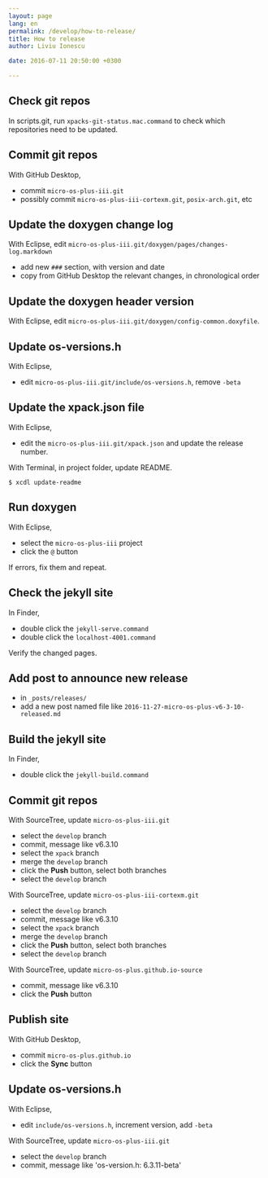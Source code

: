 ```yaml
---
layout: page
lang: en
permalink: /develop/how-to-release/
title: How to release
author: Liviu Ionescu

date: 2016-07-11 20:50:00 +0300

---
```


## Check git repos

In scripts.git, run `xpacks-git-status.mac.command` to check which repositories need to be updated.

## Commit git repos

With GitHub Desktop,

* commit `micro-os-plus-iii.git`
* possibly commit `micro-os-plus-iii-cortexm.git`, `posix-arch.git`, etc

## Update the doxygen change log

With Eclipse, edit `micro-os-plus-iii.git/doxygen/pages/changes-log.markdown`

* add new `###` section, with version and date
* copy from GitHub Desktop the relevant changes, in chronological order

## Update the doxygen header version

With Eclipse, edit `micro-os-plus-iii.git/doxygen/config-common.doxyfile`.

## Update os-versions.h

With Eclipse,

* edit `micro-os-plus-iii.git/include/os-versions.h`, remove `-beta`

## Update the xpack.json file

With Eclipse,

- edit the `micro-os-plus-iii.git/xpack.json` and update the release number.

With Terminal, in project folder, update README.

```
$ xcdl update-readme
```

## Run doxygen

With Eclipse,

* select the `micro-os-plus-iii` project
* click the `@` button

If errors, fix them and repeat.

## Check the jekyll site

In Finder,

* double click the `jekyll-serve.command`
* double click the `localhost-4001.command`

Verify the changed pages.

## Add post to announce new release

* in `_posts/releases/`
* add a new post named file like `2016-11-27-micro-os-plus-v6-3-10-released.md`

## Build the jekyll site

In Finder,

* double click the `jekyll-build.command`

## Commit git repos

With SourceTree, update `micro-os-plus-iii.git`

* select the `develop` branch
* commit, message like v6.3.10
* select the `xpack` branch
* merge the `develop` branch
* click the **Push** button, select both branches
* select the `develop` branch

With SourceTree, update `micro-os-plus-iii-cortexm.git`

* select the `develop` branch
* commit, message like v6.3.10
* select the `xpack` branch
* merge the `develop` branch
* click the **Push** button, select both branches
* select the `develop` branch

With SourceTree, update `micro-os-plus.github.io-source`

* commit, message like v6.3.10
* click the **Push** button

## Publish site

With GitHub Desktop,

* commit `micro-os-plus.github.io`
* click the **Sync** button

## Update os-versions.h

With Eclipse,

* edit `include/os-versions.h`, increment version, add `-beta`

With SourceTree, update `micro-os-plus-iii.git`

* select the `develop` branch
* commit, message like 'os-version.h: 6.3.11-beta'
